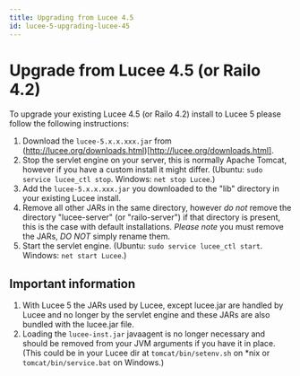 ```yaml
---
title: Upgrading from Lucee 4.5
id: lucee-5-upgrading-lucee-45
---
```


# Upgrade from Lucee 4.5 (or Railo 4.2)

To upgrade your existing Lucee 4.5 (or Railo 4.2) install to Lucee 5 please follow the following instructions:

1. Download the `lucee-5.x.x.xxx.jar` from (http://lucee.org/downloads.html)[http://lucee.org/downloads.html].
2. Stop the servlet engine on your server, this is normally Apache Tomcat, however if you have a custom install it might differ. (Ubuntu: `sudo service lucee_ctl stop`. Windows: `net stop Lucee`.)
3. Add the `lucee-5.x.x.xxx.jar` you downloaded to the "lib" directory in your existing Lucee install.
4. Remove all other JARs in the same directory, however *do not* remove the directory "lucee-server" (or "railo-server") if that directory is present, this is the case with default installations. *Please note* you must remove the JARs, *DO NOT* simply rename them.
5. Start the servlet engine. (Ubuntu: `sudo service lucee_ctl start`. Windows: `net start Lucee`.)

## Important information

1. With Lucee 5 the JARs used by Lucee, except lucee.jar are handled by Lucee and no longer by the servlet engine and these JARs are also bundled with the lucee.jar file.
2. Loading the `lucee-inst.jar` javaagent is no longer necessary and should be removed from your JVM arguments if you have it in place. (This could be in your Lucee dir at `tomcat/bin/setenv.sh` on *nix or `tomcat/bin/service.bat` on Windows.)
